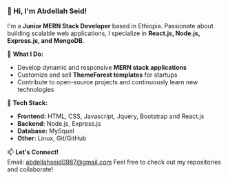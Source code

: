 
### 👋 Hi, I'm Abdellah Seid!  

I'm a **Junior MERN Stack Developer** based in Ethiopia. Passionate about building scalable web applications, I specialize in **React.js, Node.js, Express.js, and MongoDB**.  

🚀 **What I Do:**  
- Develop dynamic and responsive **MERN stack applications**  
- Customize and sell **ThemeForest templates** for startups  
- Contribute to open-source projects and continuously learn new technologies  

🔧 **Tech Stack:**  
- **Frontend:** HTML, CSS, Javascript, Jquery, Bootstrap and React.js
- **Backend:** Node.js, Express.js  
- **Database:** MySquel  
- **Other:** Linux, Git/GitHub  

📫 **Let's Connect!**  
Email: abdellahseid0987@gmail.com
Feel free to check out my repositories and collaborate!  

